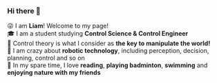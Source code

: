 ### Hi there 👋

😜 I am __Liam__! Welcome to my page!     
🎓 I am a student studying __Control Science & Control Engineer__        
🚀 Control theory is what I consider as __the key to manipulate the world!__     
🤖 I am crazy about __robotic technology__, including perception, decision, planning, control and so on    
🥳 In my spare time, I love __reading__, __playing badminton__, __swimming__ and __enjoying nature with my friends__      


<!--
**Soil-L/Soil-L** is a ✨ _special_ ✨ repository because its `README.md` (this file) appears on your GitHub profile.

Here are some ideas to get you started:

- 🔭 I’m currently working on ...
- 🌱 I’m currently learning ...
- 👯 I’m looking to collaborate on ...
- 🤔 I’m looking for help with ...
- 💬 Ask me about ...
- 📫 How to reach me: ...
- 😄 Pronouns: ...
- ⚡ Fun fact: ...
-->
